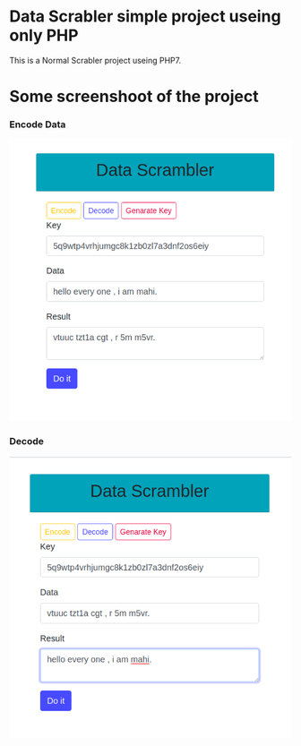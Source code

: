 # Data Scrabler simple project useing only PHP
This is a Normal Scrabler project useing PHP7. 

# Some screenshoot of the project

### Encode Data

<img src="image/encode.png">

### Decode

<img src="image/decode.png">